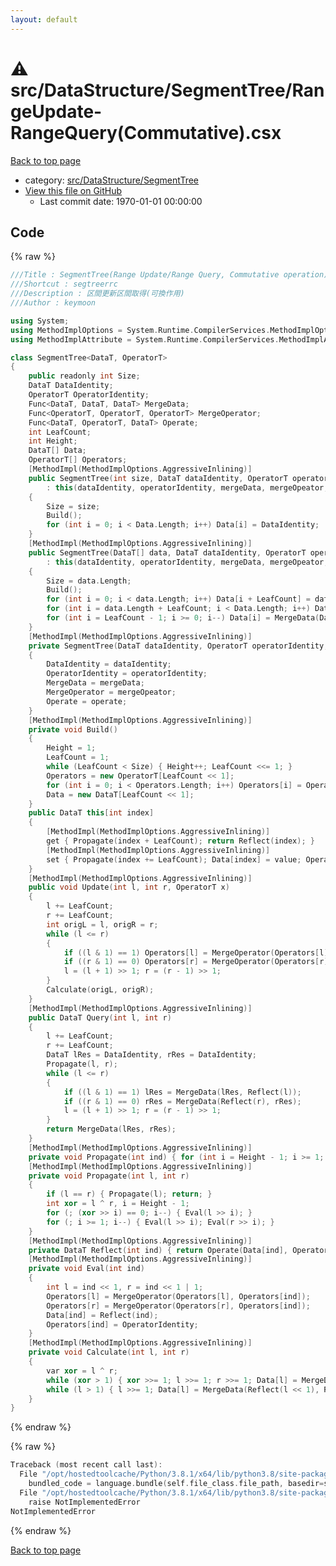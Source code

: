 ```yaml
---
layout: default
---
```


<!-- mathjax config similar to math.stackexchange -->
<script type="text/javascript" async
  src="https://cdnjs.cloudflare.com/ajax/libs/mathjax/2.7.5/MathJax.js?config=TeX-MML-AM_CHTML">
</script>
<script type="text/x-mathjax-config">
  MathJax.Hub.Config({
    TeX: { equationNumbers: { autoNumber: "AMS" }},
    tex2jax: {
      inlineMath: [ ['$','$'] ],
      processEscapes: true
    },
    "HTML-CSS": { matchFontHeight: false },
    displayAlign: "left",
    displayIndent: "2em"
  });
</script>

<script type="text/javascript" src="https://cdnjs.cloudflare.com/ajax/libs/jquery/3.4.1/jquery.min.js"></script>
<script src="https://cdn.jsdelivr.net/npm/jquery-balloon-js@1.1.2/jquery.balloon.min.js" integrity="sha256-ZEYs9VrgAeNuPvs15E39OsyOJaIkXEEt10fzxJ20+2I=" crossorigin="anonymous"></script>
<script type="text/javascript" src="../../../../assets/js/copy-button.js"></script>
<link rel="stylesheet" href="../../../../assets/css/copy-button.css" />


# :warning: src/DataStructure/SegmentTree/RangeUpdate-RangeQuery(Commutative).csx

<a href="../../../../index.html">Back to top page</a>

* category: <a href="../../../../index.html#5953e6c7c1ed72d211284e9a01174d16">src/DataStructure/SegmentTree</a>
* <a href="{{ site.github.repository_url }}/blob/master/src/DataStructure/SegmentTree/RangeUpdate-RangeQuery(Commutative).csx">View this file on GitHub</a>
    - Last commit date: 1970-01-01 00:00:00




## Code

<a id="unbundled"></a>
{% raw %}
```cpp
﻿///Title : SegmentTree(Range Update/Range Query, Commutative operation)
///Shortcut : segtreerrc
///Description : 区間更新区間取得(可換作用)
///Author : keymoon

using System;
using MethodImplOptions = System.Runtime.CompilerServices.MethodImplOptions;
using MethodImplAttribute = System.Runtime.CompilerServices.MethodImplAttribute;

class SegmentTree<DataT, OperatorT>
{
    public readonly int Size;
    DataT DataIdentity;
    OperatorT OperatorIdentity;
    Func<DataT, DataT, DataT> MergeData;
    Func<OperatorT, OperatorT, OperatorT> MergeOperator;
    Func<DataT, OperatorT, DataT> Operate;
    int LeafCount;
    int Height;
    DataT[] Data;
    OperatorT[] Operators;
    [MethodImpl(MethodImplOptions.AggressiveInlining)]
    public SegmentTree(int size, DataT dataIdentity, OperatorT operatorIdentity, Func<DataT, DataT, DataT> mergeData, Func<OperatorT, OperatorT, OperatorT> mergeOpeator, Func<DataT, OperatorT, DataT> operate)
        : this(dataIdentity, operatorIdentity, mergeData, mergeOpeator, operate)
    {
        Size = size;
        Build();
        for (int i = 0; i < Data.Length; i++) Data[i] = DataIdentity;
    }
    [MethodImpl(MethodImplOptions.AggressiveInlining)]
    public SegmentTree(DataT[] data, DataT dataIdentity, OperatorT operatorIdentity, Func<DataT, DataT, DataT> mergeData, Func<OperatorT, OperatorT, OperatorT> mergeOpeator, Func<DataT, OperatorT, DataT> operate)
        : this(dataIdentity, operatorIdentity, mergeData, mergeOpeator, operate)
    {
        Size = data.Length;
        Build();
        for (int i = 0; i < data.Length; i++) Data[i + LeafCount] = data[i];
        for (int i = data.Length + LeafCount; i < Data.Length; i++) Data[i] = dataIdentity;
        for (int i = LeafCount - 1; i >= 0; i--) Data[i] = MergeData(Data[i << 1], Data[(i << 1) + 1]);
    }
    [MethodImpl(MethodImplOptions.AggressiveInlining)]
    private SegmentTree(DataT dataIdentity, OperatorT operatorIdentity, Func<DataT, DataT, DataT> mergeData, Func<OperatorT, OperatorT, OperatorT> mergeOpeator, Func<DataT, OperatorT, DataT> operate)
    {
        DataIdentity = dataIdentity;
        OperatorIdentity = operatorIdentity;
        MergeData = mergeData;
        MergeOperator = mergeOpeator;
        Operate = operate;
    }
    [MethodImpl(MethodImplOptions.AggressiveInlining)]
    private void Build()
    {
        Height = 1;
        LeafCount = 1;
        while (LeafCount < Size) { Height++; LeafCount <<= 1; }
        Operators = new OperatorT[LeafCount << 1];
        for (int i = 0; i < Operators.Length; i++) Operators[i] = OperatorIdentity;
        Data = new DataT[LeafCount << 1];
    }
    public DataT this[int index]
    {
        [MethodImpl(MethodImplOptions.AggressiveInlining)]
        get { Propagate(index + LeafCount); return Reflect(index); }
        [MethodImpl(MethodImplOptions.AggressiveInlining)]
        set { Propagate(index += LeafCount); Data[index] = value; Operators[index] = OperatorIdentity; Calculate(index, index); }
    }
    [MethodImpl(MethodImplOptions.AggressiveInlining)]
    public void Update(int l, int r, OperatorT x)
    {
        l += LeafCount;
        r += LeafCount;
        int origL = l, origR = r;
        while (l <= r)
        {
            if ((l & 1) == 1) Operators[l] = MergeOperator(Operators[l], x);
            if ((r & 1) == 0) Operators[r] = MergeOperator(Operators[r], x);
            l = (l + 1) >> 1; r = (r - 1) >> 1;
        }
        Calculate(origL, origR);
    }
    [MethodImpl(MethodImplOptions.AggressiveInlining)]
    public DataT Query(int l, int r)
    {
        l += LeafCount;
        r += LeafCount;
        DataT lRes = DataIdentity, rRes = DataIdentity;
        Propagate(l, r);
        while (l <= r)
        {
            if ((l & 1) == 1) lRes = MergeData(lRes, Reflect(l));
            if ((r & 1) == 0) rRes = MergeData(Reflect(r), rRes);
            l = (l + 1) >> 1; r = (r - 1) >> 1;
        }
        return MergeData(lRes, rRes);
    }
    [MethodImpl(MethodImplOptions.AggressiveInlining)]
    private void Propagate(int ind) { for (int i = Height - 1; i >= 1; i--) { Eval(ind >> i); } return; }
    [MethodImpl(MethodImplOptions.AggressiveInlining)]
    private void Propagate(int l, int r)
    {
        if (l == r) { Propagate(l); return; }
        int xor = l ^ r, i = Height - 1;
        for (; (xor >> i) == 0; i--) { Eval(l >> i); }
        for (; i >= 1; i--) { Eval(l >> i); Eval(r >> i); }
    }
    [MethodImpl(MethodImplOptions.AggressiveInlining)]
    private DataT Reflect(int ind) { return Operate(Data[ind], Operators[ind]); }
    [MethodImpl(MethodImplOptions.AggressiveInlining)]
    private void Eval(int ind)
    {
        int l = ind << 1, r = ind << 1 | 1;
        Operators[l] = MergeOperator(Operators[l], Operators[ind]);
        Operators[r] = MergeOperator(Operators[r], Operators[ind]);
        Data[ind] = Reflect(ind);
        Operators[ind] = OperatorIdentity;
    }
    [MethodImpl(MethodImplOptions.AggressiveInlining)]
    private void Calculate(int l, int r)
    {
        var xor = l ^ r;
        while (xor > 1) { xor >>= 1; l >>= 1; r >>= 1; Data[l] = MergeData(Reflect(l << 1), Reflect((l << 1) | 1)); Data[r] = MergeData(Reflect(r << 1), Reflect((r << 1) | 1)); }
        while (l > 1) { l >>= 1; Data[l] = MergeData(Reflect(l << 1), Reflect((l << 1) | 1)); }
    }
}
```
{% endraw %}

<a id="bundled"></a>
{% raw %}
```cpp
Traceback (most recent call last):
  File "/opt/hostedtoolcache/Python/3.8.1/x64/lib/python3.8/site-packages/onlinejudge_verify/docs.py", line 347, in write_contents
    bundled_code = language.bundle(self.file_class.file_path, basedir=self.cpp_source_path)
  File "/opt/hostedtoolcache/Python/3.8.1/x64/lib/python3.8/site-packages/onlinejudge_verify/languages/csharpscript.py", line 108, in bundle
    raise NotImplementedError
NotImplementedError

```
{% endraw %}

<a href="../../../../index.html">Back to top page</a>

